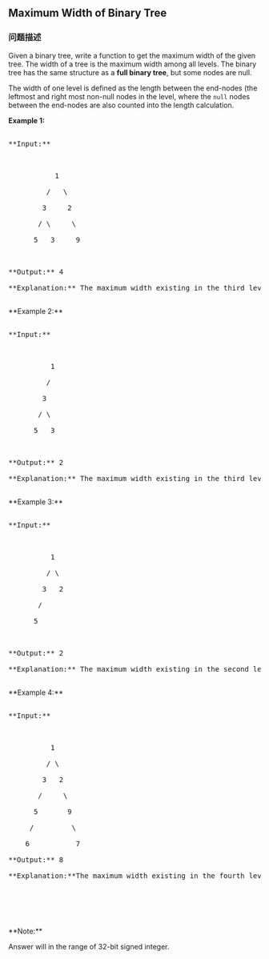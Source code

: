 ## Maximum Width of Binary Tree  
### 问题描述
Given a binary tree, write a function to get the maximum width of the given tree. The width of a tree is the maximum width among all levels. The binary tree has the same structure as a **full binary tree**, but some nodes are null. 

The width of one level is defined as the length between the end-nodes (the leftmost and right most non-null nodes in the level, where the `null` nodes between the end-nodes are also counted into the length calculation.

**Example 1:**<br />
<pre>
**Input:** 

           1
         /   \
        3     2
       / \     \  
      5   3     9 

**Output:** 4
**Explanation:** The maximum width existing in the third level with the length 4 (5,3,null,9).
</pre>


<p>**Example 2:**<br />
<pre>
**Input:** 

          1
         /  
        3    
       / \       
      5   3     

**Output:** 2
**Explanation:** The maximum width existing in the third level with the length 2 (5,3).
</pre>


<p>**Example 3:**<br />
<pre>
**Input:** 

          1
         / \
        3   2 
       /        
      5      

**Output:** 2
**Explanation:** The maximum width existing in the second level with the length 2 (3,2).
</pre>

<p>**Example 4:**<br />
<pre>
**Input:** 

          1
         / \
        3   2
       /     \  
      5       9 
     /         \
    6           7
**Output:** 8
**Explanation:**The maximum width existing in the fourth level with the length 8 (6,null,null,null,null,null,null,7).


</pre>

<p>**Note:**
Answer will in the range of 32-bit signed integer.

